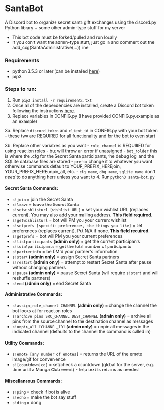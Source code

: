 # SantaBot

A Discord bot to organize secret santa gift exchanges using the discord.py Python library + some other admin-type stuff for my server

- This bot code must be forked/pulled and run locally
- If you don't want the admin-type stuff, just go in and comment out the add_cog(SantaAdministrative(...)) line

### Requirements
- python 3.5.3 or later (can be installed [here](https://www.python.org/downloads/))
- pip3

### Steps to run:
1. Run `pip3 install -r requirements.txt`
2. Once all of the dependencies are installed, create a Discord bot token following the instructions [here](https://github.com/reactiflux/discord-irc/wiki/Creating-a-discord-bot-&-getting-a-token).
3. Replace variables in CONFIG.py (I have provided CONFIG.py.example as an example)

  3a. Replace `discord_token` and `client_id` in CONFIG.py with your bot token - these two are REQUIRED for all functionality and for the bot to even start
  
  3b. Replace other variables as you want
      - `role_channel` is REQUIRED for using reaction roles - but will throw an error if unassigned
      - `bot_folder` this is where the .cfg for the Secret Santa participants, the debug log, and the SQLite database files are stored
      - `prefix` change it to whatever you want otherwise commands default to YOUR_PREFIX_HEREjoin, YOUR_PREFIX_HEREunpin_all, etc.
      - `cfg_name`, `dbg_name`, `sqlite_name` don't *need* to do anything here unless you want to
4. Run `python3 santa-bot.py`

#### Secret Santa Commands:

- `s!join` = join the Secret Santa
- `s!leave` = leave the Secret Santa
- `s!setwishlisturl [wishlist URL]` = set your wishlist URL (replaces current). You may also add your mailing address. __This field required__.
- `s!getwishlisturl` = bot will PM you your current wishlist
- `s!setprefs [specific preferences, the things you like]` = set preferences (replaces current). Put N/A if none. __This field required__.
- `s!getprefs` = bot will PM you your current preferences
- `s!listparticipants` **(admin only)** = get the current participants
- `s!totalparticipants` = get the total number of participants
- `s!partnerinfo` = be DM'd your partner's information
- `s!start` **(admin only)** = assign Secret Santa partners
- `s!restart` **(admin only)** = attempt to restart Secret Santa after pause without changing partners
- `s!pause` **(admin only)** = pause Secret Santa (will require `s!start` and will reshuffle partners)
- `s!end` **(admin only)** = end Secret Santa

#### Administrative Commands:
- `s!assign_role_channel CHANNEL` **(admin only)** = change the channel the bot looks at for reaction roles
- `s!archive pins SRC_CHANNEL DEST_CHANNEL` **(admin only)** = archive all pins from the source channel to the destination channel as messages
- `s!unpin_all [CHANNEL_ID]` **(admin only)** = unpin all messages in the indicated channel (defaults to the channel the command is called in)

#### Utility Commands:
- `s!emote [any number of emotes]` = returns the URL of the emote image/gif for convenience
- `s![countdown|cd]` = set/check a countdown (global for the server, e.g. time until a Manga Club event) - help text is returns as needed

#### Miscellaneous Commands:

- `s!ping` = check if bot is alive
- `s!echo` = make the bot say stuff
- `s!ding` = dong
